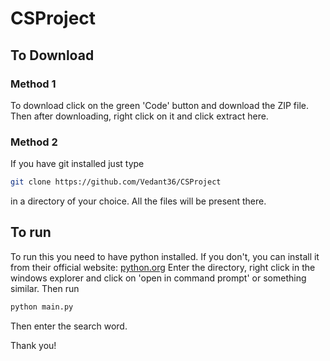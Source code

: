 # CSProject
## To Download
### Method 1
To download click on the green 'Code' button and download the ZIP file. Then after downloading, right click on it and click extract here.
### Method 2
If you have git installed just type
```sh
git clone https://github.com/Vedant36/CSProject
```
in a directory of your choice. All the files will be present there.

## To run
To run this you need to have python installed. If you don't, you can install it from their official website:
[python.org](https://www.python.org/downloads/)
Enter the directory, right click in the windows explorer and click on 'open in command prompt' or something similar.
Then run
```sh
python main.py
```
Then enter the search word.

Thank you!
